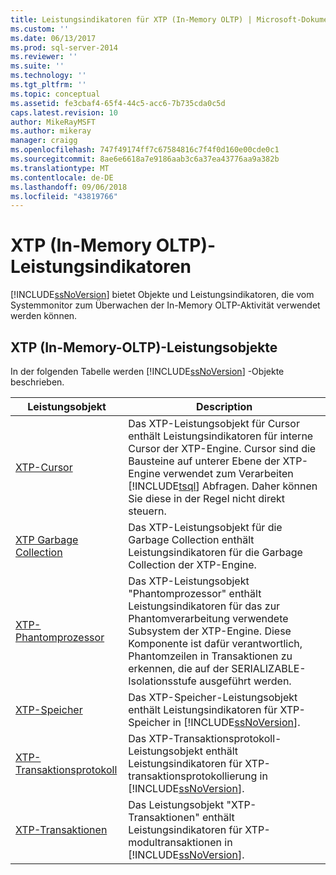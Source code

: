```yaml
---
title: Leistungsindikatoren für XTP (In-Memory OLTP) | Microsoft-Dokumentation
ms.custom: ''
ms.date: 06/13/2017
ms.prod: sql-server-2014
ms.reviewer: ''
ms.suite: ''
ms.technology: ''
ms.tgt_pltfrm: ''
ms.topic: conceptual
ms.assetid: fe3cbaf4-65f4-44c5-acc6-7b735cda0c5d
caps.latest.revision: 10
author: MikeRayMSFT
ms.author: mikeray
manager: craigg
ms.openlocfilehash: 747f49174ff7c67584816c7f4f0d160e00cde0c1
ms.sourcegitcommit: 8ae6e6618a7e9186aab3c6a37ea43776aa9a382b
ms.translationtype: MT
ms.contentlocale: de-DE
ms.lasthandoff: 09/06/2018
ms.locfileid: "43819766"
---
```

# <a name="xtp-in-memory-oltp-performance-counters"></a>XTP (In-Memory OLTP)-Leistungsindikatoren
  [!INCLUDE[ssNoVersion](../../includes/ssnoversion-md.md)] bietet Objekte und Leistungsindikatoren, die vom Systemmonitor zum Überwachen der In-Memory OLTP-Aktivität verwendet werden können.  
  
##  <a name="SQLServerPOs"></a> XTP (In-Memory-OLTP)-Leistungsobjekte  
 In der folgenden Tabelle werden [!INCLUDE[ssNoVersion](../../includes/ssnoversion-md.md)] -Objekte beschrieben.  
  
|Leistungsobjekt|Description|  
|------------------------|-----------------|  
|[XTP-Cursor](../cursors.md)|Das XTP-Leistungsobjekt für Cursor enthält Leistungsindikatoren für interne Cursor der XTP-Engine. Cursor sind die Bausteine auf unterer Ebene der XTP-Engine verwendet zum Verarbeiten [!INCLUDE[tsql](../../includes/tsql-md.md)] Abfragen. Daher können Sie diese in der Regel nicht direkt steuern.|  
|[XTP Garbage Collection](sql-server-xtp-garbage-collection.md)|Das XTP-Leistungsobjekt für die Garbage Collection enthält Leistungsindikatoren für die Garbage Collection der XTP-Engine.|  
|[XTP-Phantomprozessor](sql-server-xtp-phantom-processor.md)|Das XTP-Leistungsobjekt "Phantomprozessor" enthält Leistungsindikatoren für das zur Phantomverarbeitung verwendete Subsystem der XTP-Engine. Diese Komponente ist dafür verantwortlich, Phantomzeilen in Transaktionen zu erkennen, die auf der SERIALIZABLE-Isolationsstufe ausgeführt werden.|  
|[XTP-Speicher](sql-server-xtp-storage.md)|Das XTP-Speicher-Leistungsobjekt enthält Leistungsindikatoren für XTP-Speicher in [!INCLUDE[ssNoVersion](../../includes/ssnoversion-md.md)].|  
|[XTP-Transaktionsprotokoll](sql-server-xtp-transaction-log.md)|Das XTP-Transaktionsprotokoll-Leistungsobjekt enthält Leistungsindikatoren für XTP-transaktionsprotokollierung in [!INCLUDE[ssNoVersion](../../includes/ssnoversion-md.md)].|  
|[XTP-Transaktionen](sql-server-xtp-transactions.md)|Das Leistungsobjekt "XTP-Transaktionen" enthält Leistungsindikatoren für XTP-modultransaktionen in [!INCLUDE[ssNoVersion](../../includes/ssnoversion-md.md)].|  
  
  
